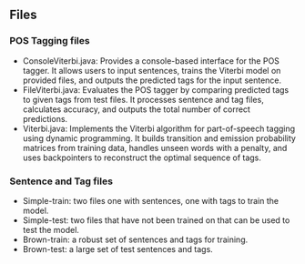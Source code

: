 ## Files

### POS Tagging files
- ConsoleViterbi.java: Provides a console-based interface for the POS tagger. It allows users to input sentences, trains the Viterbi model on provided files, and outputs the predicted tags for the input sentence.
- FileViterbi.java: Evaluates the POS tagger by comparing predicted tags to given tags from test files. It processes sentence and tag files, calculates accuracy, and outputs the total number of correct predictions.
- Viterbi.java: Implements the Viterbi algorithm for part-of-speech tagging using dynamic programming. It builds transition and emission probability matrices from training data, handles unseen words with a penalty, and uses backpointers to reconstruct the optimal sequence of tags.

 ### Sentence and Tag files
 - Simple-train: two files one with sentences, one with tags to train the model.
 - Simple-test: two files that have not been trained on that can be used to test the model.
 - Brown-train: a robust set of sentences and tags for training.
 - Brown-test: a large set of test sentences and tags.
